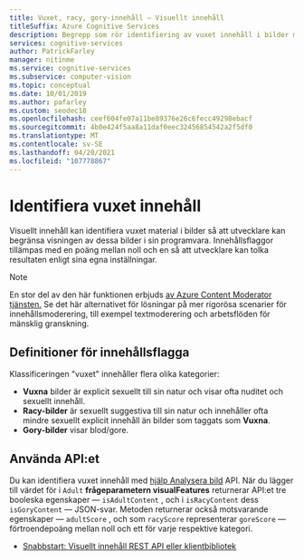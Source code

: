 ```yaml
---
title: Vuxet, racy, gory-innehåll – Visuellt innehåll
titleSuffix: Azure Cognitive Services
description: Begrepp som rör identifiering av vuxet innehåll i bilder med hjälp Visuellt innehåll API.
services: cognitive-services
author: PatrickFarley
manager: nitinme
ms.service: cognitive-services
ms.subservice: computer-vision
ms.topic: conceptual
ms.date: 10/01/2019
ms.author: pafarley
ms.custom: seodec18
ms.openlocfilehash: ceef604fe07a11be89376e26c6fecc49298ebacf
ms.sourcegitcommit: 4b0e424f5aa8a11daf0eec32456854542a2f5df0
ms.translationtype: MT
ms.contentlocale: sv-SE
ms.lasthandoff: 04/20/2021
ms.locfileid: "107778867"
---
```

# <a name="detect-adult-content"></a>Identifiera vuxet innehåll

Visuellt innehåll kan identifiera vuxet material i bilder så att utvecklare kan begränsa visningen av dessa bilder i sin programvara. Innehållsflaggor tillämpas med en poäng mellan noll och en så att utvecklare kan tolka resultaten enligt sina egna inställningar.

> [!NOTE]
> En stor del av den här funktionen erbjuds [av Azure Content Moderator tjänsten.](../content-moderator/overview.md) Se det här alternativet för lösningar på mer rigorösa scenarier för innehållsmoderering, till exempel textmoderering och arbetsflöden för mänsklig granskning.

## <a name="content-flag-definitions"></a>Definitioner för innehållsflagga

Klassificeringen "vuxet" innehåller flera olika kategorier:

- **Vuxna** bilder är explicit sexuellt till sin natur och visar ofta nuditet och sexuellt innehåll.
- **Racy-bilder** är sexuellt suggestiva till sin natur och innehåller ofta mindre sexuellt explicit innehåll än bilder som taggats som **Vuxna**.
- **Gory-bilder** visar blod/gore.

## <a name="use-the-api"></a>Använda API:et

Du kan identifiera vuxet innehåll med [hjälp Analysera bild](https://westcentralus.dev.cognitive.microsoft.com/docs/services/computer-vision-v3-2-ga/operations/56f91f2e778daf14a499f21b) API. När du lägger till värdet för i `Adult` **frågeparametern visualFeatures** returnerar API:et tre booleska egenskaper &mdash; `isAdultContent` , och i `isRacyContent` dess `isGoryContent` &mdash; JSON-svar. Metoden returnerar också motsvarande egenskaper &mdash; `adultScore` , och som `racyScore` representerar `goreScore` &mdash; förtroendepoäng mellan noll och ett för varje respektive kategori.

- [Snabbstart: Visuellt innehåll REST API eller klientbibliotek](./quickstarts-sdk/client-library.md?pivots=programming-language-csharp)
